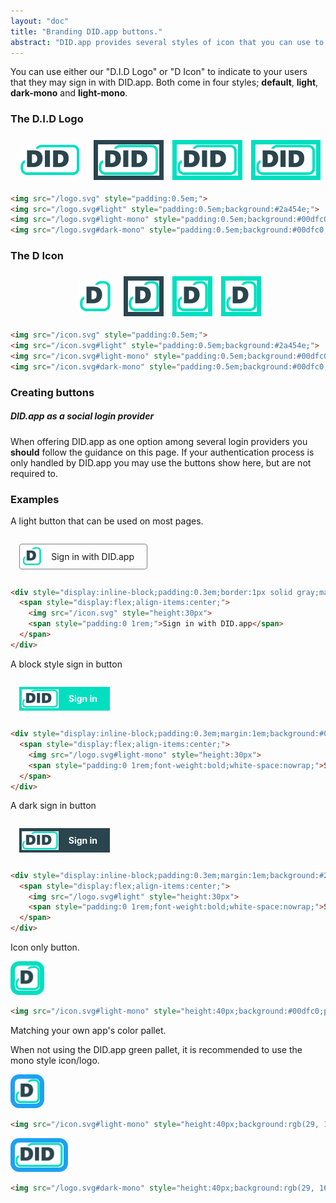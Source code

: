 ```yaml
---
layout: "doc"
title: "Branding DID.app buttons."
abstract: "DID.app provides several styles of icon that you can use to let people sign in."
---
```


<style>
  .markdown-body img {
    background: none;
  }
</style>

You can use either our "D.I.D Logo" or "D Icon" to indicate to your users that they may sign in with DID.app.
Both come in four styles; **default**, **light**, **dark-mono** and **light-mono**.

### The D.I.D Logo

<div style="display:flex;justify-content:center;">
  <img src="/logo.svg" style="height:50px;margin:0.5em;padding:0.5em;">
  <img src="/logo.svg#light" style="height:50px;background:#2a454e;margin:0.5em;padding:0.5em;">
  <img src="/logo.svg#light-mono" style="height:50px;background:#00dfc0;margin:0.5em;padding:0.5em;">
  <img src="/logo.svg#dark-mono" style="height:50px;background:#00dfc0;margin:0.5em;padding:0.5em;">
</div>

```html
<img src="/logo.svg" style="padding:0.5em;">
<img src="/logo.svg#light" style="padding:0.5em;background:#2a454e;">
<img src="/logo.svg#light-mono" style="padding:0.5em;background:#00dfc0;">
<img src="/logo.svg#dark-mono" style="padding:0.5em;background:#00dfc0;">
```

### The D Icon

<div style="display:flex;justify-content:center;">
  <img src="/icon.svg" style="height:50px;margin:0.5em;padding:0.5em;">
  <img src="/icon.svg#light" style="height:50px;background:#2a454e;margin:0.5em;padding:0.5em;">
  <img src="/icon.svg#light-mono" style="height:50px;background:#00dfc0;margin:0.5em;padding:0.5em;">
  <img src="/icon.svg#dark-mono" style="height:50px;background:#00dfc0;margin:0.5em;padding:0.5em;">
</div>

```html
<img src="/icon.svg" style="padding:0.5em;">
<img src="/icon.svg#light" style="padding:0.5em;background:#2a454e;">
<img src="/icon.svg#light-mono" style="padding:0.5em;background:#00dfc0;">
<img src="/icon.svg#dark-mono" style="padding:0.5em;background:#00dfc0;">
```

### Creating buttons

##### DID.app as a social login provider

When offering DID.app as one option among several login providers you **should** follow the guidance on this page.
If your authentication process is only handled by DID.app you may use the buttons show here, but are not required to.

### Examples

A light button that can be used on most pages.

<div style="display:inline-block;padding:0.3em;border:1px solid gray;margin:1em;border-radius:4px;">
  <span style="display:flex;align-items:center;">
    <img src="/icon.svg" style="height:30px">
    <span style="padding:0 1rem;">Sign in with DID.app</span>
  </span>
</div>

```html
<div style="display:inline-block;padding:0.3em;border:1px solid gray;margin:1em;border-radius:4px;">
  <span style="display:flex;align-items:center;">
    <img src="/icon.svg" style="height:30px">
    <span style="padding:0 1rem;">Sign in with DID.app</span>
  </span>
</div>
```

A block style sign in button

<div style="display:inline-block;padding:0.3em;margin:1em;background:#00dfc0;color:white;">
  <span style="display:flex;align-items:center;">
    <img src="/logo.svg#light-mono" style="height:30px">
    <span style="padding:0 1rem;font-weight:bold;white-space:nowrap;">Sign in</span>
  </span>
</div>

```html
<div style="display:inline-block;padding:0.3em;margin:1em;background:#00dfc0;color:white;">
  <span style="display:flex;align-items:center;">
    <img src="/logo.svg#light-mono" style="height:30px">
    <span style="padding:0 1rem;font-weight:bold;white-space:nowrap;">Sign in</span>
  </span>
</div>
```

A dark sign in button

<div style="display:inline-block;padding:0.3em;margin:1em;background:#2a454e;color:white;">
  <span style="display:flex;align-items:center;">
    <img src="/logo.svg#light" style="height:30px">
    <span style="padding:0 1rem;font-weight:bold;white-space:nowrap;">Sign in</span>
  </span>
</div>

```html
<div style="display:inline-block;padding:0.3em;margin:1em;background:#2a454e;color:white;">
  <span style="display:flex;align-items:center;">
    <img src="/logo.svg#light" style="height:30px">
    <span style="padding:0 1rem;font-weight:bold;white-space:nowrap;">Sign in</span>
  </span>
</div>
```

Icon only button.

<img src="/icon.svg#light-mono" style="height:40px;background:#00dfc0;padding:0.5em;border-radius:1em;">

```html
<img src="/icon.svg#light-mono" style="height:40px;background:#00dfc0;padding:0.5em;border-radius:1em;">
```

Matching your own app's color pallet.

When not using the DID.app green pallet, it is recommended to use the mono style icon/logo.

<img src="/icon.svg#light-mono" style="height:40px;background:rgb(29, 161, 242);padding:0.5em;border-radius:1em;">

```html
<img src="/icon.svg#light-mono" style="height:40px;background:rgb(29, 161, 242);padding:0.5em;border-radius:1em;">
```

<img src="/logo.svg#dark-mono" style="height:40px;background:rgb(29, 161, 242);padding:0.5em;border-radius:1em;">

```html
<img src="/logo.svg#dark-mono" style="height:40px;background:rgb(29, 161, 242);padding:0.5em;border-radius:1em;">
```

